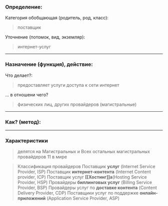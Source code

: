 ### Определение:
Категория обобщающая (родитель, род, класс):
>поставщик

Уточнение (потомок, вид, экземляр):

>интернет-услуг
---
### Назначение (функция), действие:
Что делает?:
>предоставляет услуги доступа к сети интернет

... в отношени чего?
>физических лиц, других провайдеров (магистральные)

---
### Как? (метод):
>

---
### Характеристики
>делятся на Магистральных и Всех остальных
>магистральных провайдеров 11 в мире

>Классификация провайдеров
>Поставщик **услуг** (Internet Service Provider, ISP)
>Поставщик **интернет-контента** (Internet Content provider, ICP)
>Поставщик услуг **[[Хостинг]]а**(Hosting Service Provider, HSP)
>Провайдеры **биллинговых услуг** (Billing Service Provider, BSP)
>Провайдеры услуг по **доставке контента** (Content Delivery Provider, CDP)
>Поставщики услуг по поддержке **онлайн-приложений** (Application Service Provider, ASP)